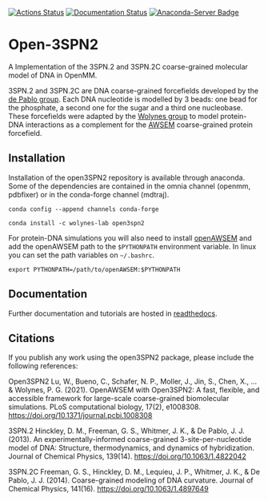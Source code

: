 [![Actions Status](https://github.com/cabb99/open3spn2/workflows/build/badge.svg)](https://github.com/cabb99/open3spn2/actions)
[![Documentation Status](https://readthedocs.org/projects/open3spn2/badge/?version=latest)](https://open3spn2.readthedocs.io/en/latest/?badge=latest)
[![Anaconda-Server Badge](https://anaconda.org/wolynes-lab/open3spn2/badges/installer/conda.svg)](https://conda.anaconda.org/wolynes-lab)

# Open-3SPN2
A Implementation of the 3SPN.2 and 3SPN.2C coarse-grained molecular model of DNA in OpenMM.

3SPN.2 and 3SPN.2C are DNA coarse-grained forcefields developed by the [de Pablo group](https://pme.uchicago.edu/group/de-pablo-group). Each DNA nucleotide is modelled by 3 beads: one bead for the phosphate, a second one for the sugar and a third one nucleobase. These forcefields were adapted by the [Wolynes group](https://wolynes.rice.edu/) to model protein-DNA interactions as a complement for the [AWSEM](https://github.com/npschafer/openawsem) coarse-grained protein forcefield.

## Installation

Installation of the open3SPN2 repository is available through anaconda. Some of the dependencies  are contained in the omnia channel (openmm, pdbfixer) or in the conda-forge channel (mdtraj).

```conda config --append channels conda-forge```

```conda install -c wolynes-lab open3spn2```

For protein-DNA simulations you will also need to install [openAWSEM](https://github.com/npschafer/openawsem) and add the openAWSEM path to the `$PYTHONPATH` environment variable. In linux you can set the path variables on `~/.bashrc`.

```export PYTHONPATH=/path/to/openAWSEM:$PYTHONPATH```

## Documentation

Further documentation and tutorials are hosted in [readthedocs](https://open3spn2.readthedocs.io/en/latest/).

## Citations

If you publish any work using the open3SPN2 package, please include the following references:

Open3SPN2
Lu, W., Bueno, C., Schafer, N. P., Moller, J., Jin, S., Chen, X., ... & Wolynes, P. G. (2021). OpenAWSEM with Open3SPN2: A fast, flexible, and accessible framework for large-scale coarse-grained biomolecular simulations. PLoS computational biology, 17(2), e1008308. https://doi.org/10.1371/journal.pcbi.1008308

3SPN.2
Hinckley, D. M., Freeman, G. S., Whitmer, J. K., & De Pablo, J. J. (2013). An experimentally-informed coarse-grained 3-site-per-nucleotide model of DNA: Structure, thermodynamics, and dynamics of hybridization. Journal of Chemical Physics, 139(14). https://doi.org/10.1063/1.4822042

3SPN.2C
Freeman, G. S., Hinckley, D. M., Lequieu, J. P., Whitmer, J. K., & De Pablo, J. J. (2014). Coarse-grained modeling of DNA curvature. Journal of Chemical Physics, 141(16). https://doi.org/10.1063/1.4897649
